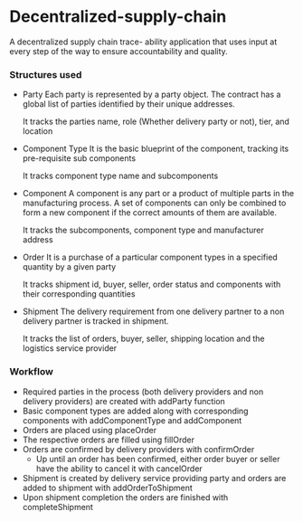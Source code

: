 # Decentralized-supply-chain
A decentralized supply chain trace- ability application that uses input at every step of the way to ensure accountability and quality.


### Structures used
* Party
	Each party is represented by a party object. The contract has a global list of parties identified by their unique addresses.

	It tracks the parties name, role (Whether delivery party or not), tier, and location

* Component Type
	It is the basic blueprint of the component, tracking its pre-requisite sub components

	It tracks component type name and subcomponents  

* Component
	A component is any part or a product of multiple parts in the manufacturing process. A set of components can only be combined to form a new component if the correct amounts of them are available.

	It tracks the subcomponents, component type and manufacturer address

* Order
	It is a purchase of a particular component types in a specified quantity by a given party

	It tracks shipment id, buyer, seller, order status and components with their corresponding quantities

* Shipment
	The delivery requirement from one delivery partner to a non delivery partner is tracked in shipment.

	It tracks the list of orders, buyer, seller, shipping location and the logistics service provider

### Workflow
* Required parties in the process (both delivery providers and non delivery providers) are created with addParty function
* Basic component types are added along with corresponding components with addComponentType and addComponent
* Orders are placed using placeOrder
* The respective orders are filled using fillOrder
* Orders are confirmed by delivery providers with confirmOrder
	* Up until an order has been confirmed, either order buyer or seller have the ability to cancel it with cancelOrder
* Shipment is created by delivery service providing party and orders are added to shipment with addOrderToShipment
* Upon shipment completion the orders are finished with completeShipment

